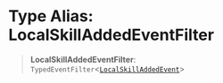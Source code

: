 # Type Alias: LocalSkillAddedEventFilter

> **LocalSkillAddedEventFilter**: `TypedEventFilter`\<[`LocalSkillAddedEvent`](LocalSkillAddedEvent.md)\>
